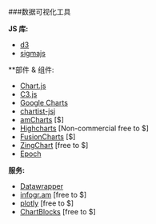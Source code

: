 ###数据可视化工具
 
**JS 库:**

* [d3](http://d3js.org/)
* [sigmajs](http://sigmajs.org/)

**部件 & 组件:</h5>

* [Chart.js](http://www.chartjs.org/)
* [C3.js](http://c3js.org/)
* [Google Charts](https://developers.google.com/chart/interactive/docs/)
* [chartist-jsj](https://github.com/gionkunz/chartist-js)
* [amCharts](http://www.amcharts.com/) [$]
* [Highcharts](http://www.highcharts.com/) [Non-commercial free to $]
* [FusionCharts](http://www.fusioncharts.com/) [$]
* [ZingChart](http://www.zingchart.com/) [free to $]
* [Epoch](https://github.com/epochjs/epoch)

**服务:**

* [Datawrapper](https://datawrapper.de/)
* [infogr.am](https://infogr.am) [free to $]
* [plotly](https://plot.ly/) [free to $]
* [ChartBlocks](http://www.chartblocks.com/) [free to $]